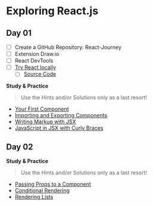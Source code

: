 # Exploring React.js

## Day 01

  - [ ] Create a GitHub Repository: React-Journey
  - [ ] Extension Draw.io
  - [ ] React DevTools
  - [ ] [Try React locally](https://react.dev/learn/installation#try-react-locally)
    - [ ] [Source Code](https://gist.githubusercontent.com/gaearon/0275b1e1518599bbeafcde4722e79ed1/raw/db72dcbf3384ee1708c4a07d3be79860db04bff0/example.html)

  **Study & Practice** 
  
  > Use the Hints and/or Solutions only as a last resort!

  - [Your First Component](https://react.dev/learn/your-first-component)
  - [Importing and Exporting Components](https://react.dev/learn/importing-and-exporting-components)
  - [Writing Markup with JSX](https://react.dev/learn/writing-markup-with-jsx)
  - [JavaScript in JSX with Curly Braces](https://react.dev/learn/javascript-in-jsx-with-curly-braces)

## Day 02

  **Study & Practice** 
  
  > Use the Hints and/or Solutions only as a last resort!

  - [Passing Props to a Component](https://react.dev/learn/passing-props-to-a-component)
  - [Conditional Rendering](https://react.dev/learn/conditional-rendering)
  - [Rendering Lists](https://react.dev/learn/rendering-lists)